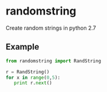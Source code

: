 # randomstring

Create random strings in python 2.7

## Example

```python
from randomstring import RandString

r = RandString()
for x in range(0,5):
   print r.next()

```


